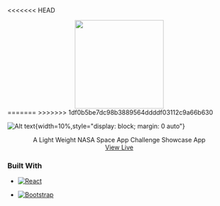 <<<<<<< HEAD
<div style="text-align:center">
<img src="https://res.cloudinary.com/plutonic39/image/upload/v1696629817/tvctbmmwl7lervrtlqnt.png" width=200 align=center />
</div>
=======
>>>>>>> 1df0b5be7dc98b3889564ddddf03112c9a66b630

![Alt text](https://res.cloudinary.com/plutonic39/image/upload/v1696629817/tvctbmmwl7lervrtlqnt.png){width=10%,style="display: block; margin: 0 auto"}
  <p align="center">
A Light Weight NASA Space App Challenge Showcase App
<br>
<a href="https://storm-troopers.netlify.app/">View Live</a>

  </p>
</div>

### Built With

- [![React][React.js]][React-url]

- [![Bootstrap][Bootstrap.com]][Bootstrap-url]

[JQuery.com]: https://img.shields.io/badge/jQuery-0769AD?style=for-the-badge&logo=jquery&logoColor=white
[JQuery-url]: https://jquery.com
[Bootstrap-url]: https://getbootstrap.com
[Bootstrap.com]: https://img.shields.io/badge/Bootstrap-563D7C?style=for-the-badge&logo=bootstrap&logoColor=white
[React.js]: https://img.shields.io/badge/React-20232A?style=for-the-badge&logo=react&logoColor=61DAFB
[React-url]: https://reactjs.org/
